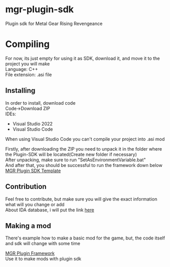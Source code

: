 # mgr-plugin-sdk
Plugin sdk for Metal Gear Rising Revengeance

# Compiling
For now, its just empty for using it as SDK, download it, and move it to the project you will make <br />
Language: C++ <br />
File extension: .asi file <br />
## Installing
In order to install, download code <br />
Code->Download ZIP <br />
IDEs:
* Visual Studio 2022
* Visual Studio Code

When using Visual Studio Code you can't compile your project into .asi mod<br/>

Firstly, after downloading the ZIP you need to unpack it in the folder where the Plugin-SDK will be located(Create new folder if necessary)<br/>
After unpacking, make sure to run "SetAsEnvironmentVariable.bat"<br/>
And after that, you should be successful to run the framework down below<br/>
[MGR Plugin SDK Template](https://github.com/Frouk3/mgr-plugin-sdk/files/14054659/MGR.Plugin.SDK.Template.zip)<br />
## Contribution
Feel free to contribute, but make sure you will give the exact information what will you change or add <br />
About IDA database, i will put the link [here](https://drive.google.com/file/d/1TTIz8vpW4CCyaA2Bc1rhdnXtnlnGmLoy/view?usp=drivesdk)

## Making a mod
There's example how to make a basic mod for the game, but, the code itself and sdk will change with some time

[MGR Plugin Framework](https://github.com/Frouk3/mgr-plugin-sdk/files/12339706/MGR.Plugin.Framework.zip)<br />
Use it to make mods with plugin sdk
